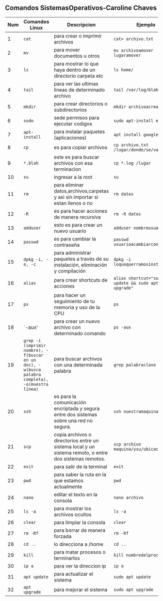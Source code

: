 ## Comandos SistemasOperativos-Caroline Chaves

|Num|Comandos Linux|Descripcion|Ejemplo|
|-|-------------|-------------|------------|
|1|`cat`|para crear o imprimir archivos|`cat> archivo.txt`|
|2|`mv`|para mover documentos u otros|`mv archivoamover lugaramover`|
|3|`ls`|para mostrar lo que haya dentro de un directorio carpeta etc|`ls home/`|
|4|`tail`|para ver las ultimas lineas de determinado archivo|`tail /var/log/blah`|
|5|`mkdir`|para crear directorios o subdirectorios|`mkdir archivoacrear`|
|6|`sudo`|sede permisos para ejecutar codigos|`sudo apt-install ejemplo`|
|7|`apt-install`|para instalar paquetes (aplicaciones)|`apt install google-chrome`|
|8|`cp`|es para copiar archivos|`cp archivo.txt /lugar/donde/se/va/a/mover`|
|9|`*.blah`|este es para buscar archivos con esa terminacion|`cp *.log /lugar`|
|10|`su`|ingresar a la root|`su`|
|11|`rm`|para eliminar datos,archivos,carpetas y asi sin importar si estan llenos o no|`rm datos`|
|12|`-R`|es para hacer acciones de manera recursiva|`rm -R datos`|
|13|`adduser`|esto es para crear un nuevo usuario|`adduser nombreusuario`|
|14|`passwd`|es para cambiar la contraseña|`passwd usuarioacambiarcontra`|
|15|`dpkg -i, -e, -c`|para administrar paquetes a través de su instalación, eliminación y compilación|`dpkg -i loquequerramosinstalar`|
|16|`alias`|para crear shortcuts de acciones|`alias shortcut="sudo apt update && sudo apt upgrade"`|
|17|`ps`|para hacer un seguimiento de tu memoria y uso de la CPU|`ps`|
|18|`-aux'|para crear un nuevo archivo con determinado comando|`ps -aux`|
|19|`grep -i (imprimir nombre), -f(buscar en un doc), -w(busca palabra completa), -o(muestra linea)`|para buscar archivos con una determinada palabra|`grep palabraclave`|
|20|`ssh`|es para la comunicación encriptada y segura entre dos sistemas sobre una red no segura.|`ssh nuestramaquina`|
|21|`scp`|copia archivos o directorios entre un sistema local y un sistema remoto, o entre dos sistemas remotos.|`scp archivo maquina/ysu/ubicacion`|
|22|`exit`|para salir de la terminal|`exit`|
|23|`pwd`|para saber la ruta en la que estamos actualmente|`pwd`|
|24|`nano`|editar el texto en la consola|`nano archivo`|
|25|`ls -a`|para mostrar los archivos ocultos|`ls -a`|
|26|`clear`|para limpiar la consola|`clear`|
|27|`rm -Rf`|para borrar de manera forzada|`rm -Rf`|
|28|`cd ..`|lo direcciona a /home|`cd ..`|
|29|`kill`|para matar procesos o terminarlos|`kill numbredelproceso`|
|30|`ip a`|para ver la direccion ip|`ip a`|
|31|`apt update`|para actualizar el sistema|`sudo apt update`|
|32|`apt upgrade`|para mejorar el sistema|`sudo apt upgrade`|


